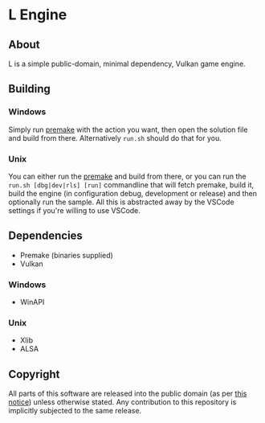 # L Engine

## About
L is a simple public-domain, minimal dependency, Vulkan game engine.

## Building

### Windows
Simply run [premake](https://github.com/premake/premake-core/wiki/Using-Premake) with the action you want,
then open the solution file and build from there. Alternatively `run.sh` should do that for you.

### Unix
You can either run the [premake](https://github.com/premake/premake-core/wiki/Using-Premake) and build from there, or you can run the `run.sh [dbg|dev|rls] [run]` commandline that will fetch premake, build it, build the engine (in configuration debug, development or release) and then optionally run the sample. All this is abstracted away by the VSCode settings if you're willing to use VSCode.

## Dependencies
- Premake (binaries supplied)
- Vulkan

### Windows
- WinAPI

### Unix
- Xlib
- ALSA

## Copyright
All parts of this software are released into the public domain (as per [this notice](LICENCE)) unless otherwise stated. Any contribution to this repository is implicitly subjected to the same release.
